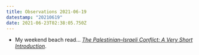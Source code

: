 ```yaml
---
title: Observations 2021-06-19
datestamp: "20210619"
date: 2021-06-23T02:38:05.750Z
---
```

- My weekend beach read… *[The Palestinian–Israeli Conflict: A Very Short Introduction](https://www.veryshortintroductions.com/view/10.1093/actrade/9780199603930.001.0001/actrade-9780199603930)*.